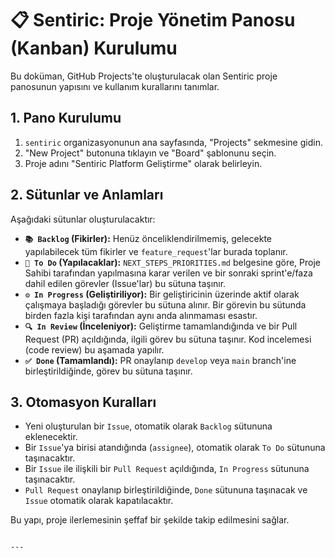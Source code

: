 # 📋 Sentiric: Proje Yönetim Panosu (Kanban) Kurulumu

Bu doküman, GitHub Projects'te oluşturulacak olan Sentiric proje panosunun yapısını ve kullanım kurallarını tanımlar.

## 1. Pano Kurulumu

1.  `sentiric` organizasyonunun ana sayfasında, "Projects" sekmesine gidin.
2.  "New Project" butonuna tıklayın ve "Board" şablonunu seçin.
3.  Proje adını "Sentiric Platform Geliştirme" olarak belirleyin.

## 2. Sütunlar ve Anlamları

Aşağıdaki sütunlar oluşturulacaktır:

*   **`📚 Backlog` (Fikirler):** Henüz önceliklendirilmemiş, gelecekte yapılabilecek tüm fikirler ve `feature_request`'lar burada toplanır.
*   **`🎯 To Do` (Yapılacaklar):** `NEXT_STEPS_PRIORITIES.md` belgesine göre, Proje Sahibi tarafından yapılmasına karar verilen ve bir sonraki sprint'e/faza dahil edilen görevler (Issue'lar) bu sütuna taşınır.
*   **`⚙️ In Progress` (Geliştiriliyor):** Bir geliştiricinin üzerinde aktif olarak çalışmaya başladığı görevler bu sütuna alınır. Bir görevin bu sütunda birden fazla kişi tarafından aynı anda alınmaması esastır.
*   **`🔍 In Review` (İnceleniyor):** Geliştirme tamamlandığında ve bir Pull Request (PR) açıldığında, ilgili görev bu sütuna taşınır. Kod incelemesi (code review) bu aşamada yapılır.
*   **`✅ Done` (Tamamlandı):** PR onaylanıp `develop` veya `main` branch'ine birleştirildiğinde, görev bu sütuna taşınır.

## 3. Otomasyon Kuralları

*   Yeni oluşturulan bir `Issue`, otomatik olarak `Backlog` sütununa eklenecektir.
*   Bir `Issue`'ya birisi atandığında (`assignee`), otomatik olarak `To Do` sütununa taşınacaktır.
*   Bir `Issue` ile ilişkili bir `Pull Request` açıldığında, `In Progress` sütununa taşınacaktır.
*   `Pull Request` onaylanıp birleştirildiğinde, `Done` sütununa taşınacak ve `Issue` otomatik olarak kapatılacaktır.

Bu yapı, proje ilerlemesinin şeffaf bir şekilde takip edilmesini sağlar.
```

---